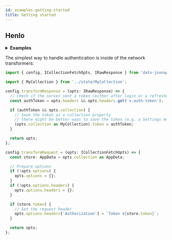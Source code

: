 ```yaml
---
id: examples-getting-started
title: Getting started
---
```


## Henlo

<details>
  <summary><b>Examples</b></summary>
  <ul>
    <li><a href="https://github.com/zeit/next.js/tree/canary/examples/basic-css">Styled JSX</a></li>
    <li><a href="https://github.com/zeit/next.js/tree/canary/examples/with-styled-components">Styled Components</a></li>
    <li><a href="https://github.com/zeit/next.js/tree/canary/examples/with-styletron">Styletron</a></li>
    <li><a href="https://github.com/zeit/next.js/tree/canary/examples/with-glamor">Glamor</a></li>
    <li><a href="https://github.com/zeit/next.js/tree/canary/examples/with-cxs">Cxs</a></li>
    <li><a href="https://github.com/zeit/next.js/tree/canary/examples/with-aphrodite">Aphrodite</a></li>
    <li><a href="https://github.com/zeit/next.js/tree/canary/examples/with-fela">Fela</a></li>
  </ul>
</details>

The simplest way to handle authentication is inside of the network transformers:

```typescript
import { config, ICollectionFetchOpts, IRawResponse } from 'datx-jsonapi';

import { MyCollection } from '../state/MyCollection';

config.transformResponse = (opts: IRawResponse) => {
  // Check if the server sent a token (either after login or a refreshed token)
  const authToken = opts.headers && opts.headers.get('x-auth-token');

  if (authToken && opts.collection) {
    // Save the token as a collection property
    // there might be better ways to save the token (e.g. a Settings model), but this is the simplest one
    (opts.collection as MyCollection).token = authToken;
  }

  return opts;
};

config.transformRequest = (opts: ICollectionFetchOpts) => {
  const store: AppData = opts.collection as AppData;

  // Prepare options
  if (!opts.options) {
    opts.options = {};
  }
  if (!opts.options.headers) {
    opts.options.headers = {};
  }

  if (store.token) {
    // Set the request header
    opts.options.headers['Authorization'] = `Token ${store.token}`;
  }

  return opts;
};
```
